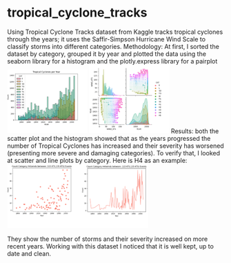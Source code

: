 # tropical_cyclone_tracks
Using Tropical Cyclone Tracks dataset from Kaggle tracks tropical cyclones through the years; it uses the Saffir-Simpson Hurricane Wind Scale to classify storms into different categories. 
Methodology: At first, I sorted the dataset by category, grouped it by year and plotted the data using the seaborn library for a histogram and the plotly.express library for a pairplot
![histogram.png](images%2Fhistogram.png)
![pairplot.png](images%2Fpairplot.png)
Results: both the scatter plot and the histogram showed that as the years progressed the number of Tropical Cyclones has increased and their severity has worsened (presenting more severe and damaging categories).
To verify that, I looked at scatter and line plots by category. Here is H4 as an example:
![H4_line_scatter.png](images%2FH4_line_scatter.png)

They show the number of storms and their severity increased on more recent years. Working with this dataset I noticed that it is well kept, up to date and clean. 